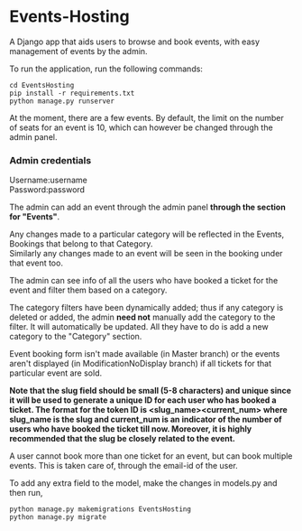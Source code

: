# Events-Hosting
A Django app that aids users to browse and book events, with easy management of events by the admin.


To run the application, run the following commands:
```
cd EventsHosting
pip install -r requirements.txt
python manage.py runserver
```

At the moment, there are a few events. By default, the limit on the number of seats for an event is 10, which can however be changed through the admin panel.


### Admin credentials
Username:username  
Password:password

The admin can add an event through the admin panel **through the section for "Events"**.

Any changes made to a particular category will be reflected in the Events, Bookings that belong to that Category.  
Similarly any changes made to an event will be seen in the booking under that event too.

The admin can see info of all the users who have booked a ticket for the event and filter them based on a category.

The category filters have been dynamically added; thus if any category is deleted or added, the admin **need not** manually add the category to the filter. It will automatically be updated. All they have to do is add a new category to the "Category" section.  

Event booking form isn't made available (in Master branch) or the events aren't displayed (in ModificationNoDisplay branch) if all tickets for that particular event are sold.

**Note that the slug field should be small (5-8 characters) and **unique** since it will be used to generate a unique ID for each user who has booked a ticket.
The format for the token ID is <slug_name><current_num> where slug_name is the slug and current_num is an indicator of the number of users who have booked the ticket till now.
Moreover, it is highly recommended that the slug be closely related to the event.**

A user cannot book more than one ticket for an event, but can book multiple events. This is taken care of, through the email-id of the user.


To add any extra field to the model, make the changes in models.py and then run,
```
python manage.py makemigrations EventsHosting
python manage.py migrate
```

